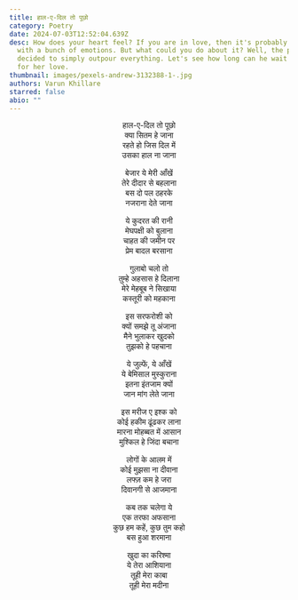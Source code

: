 ```yaml
---
title: हाल-ए-दिल तो पूछो
category: Poetry
date: 2024-07-03T12:52:04.639Z
desc: How does your heart feel? If you are in love, then it's probably bubbling
  with a bunch of emotions. But what could you do about it? Well, the poet has
  decided to simply outpour everything. Let's see how long can he wait - pining
  for her love.
thumbnail: images/pexels-andrew-3132388-1-.jpg
authors: Varun Khillare
starred: false
abio: ""
---
```

<p align="center">हाल-ए-दिल तो पूछो<br>
क्या सितम हे जाना<br>
रहते हो जिस दिल में<br>
उसका हाल ना जाना<br>
</p>

<p align="center">बेजार ये मेरी आँखें <br> 
तेरे दीदार से बहलाना<br>
बस दो पल ठहरके<br>
नजराना देते जाना <br>
</p>

<p align="center">ये कुदरत की रानी<br>
मेघपक्षी को बुलाना<br>
चाहत की जमीन पर<br>
प्रेम बादल बरसाना<br>
</p>

<p align="center">गुलाबो चलो तो<br>
तुम्हे अहसास हे दिलाना<br>
मेरे मेहबूब ने सिखाया<br>
कस्तूरी को महकाना<br>
</p>

<p align="center">इस सरफरोशी को<br>
क्यों समझे तू अंजाना<br>
मैने भुलाकर खुदको<br>
तुझको हे पहचाना<br>
</p>

<p align="center">ये जुल्फें, ये आँखें<br>
ये बेमिसाल मुस्कुराना<br>
इतना इंतजाम क्यों<br>
जान मांग लेते जाना <br>
</p>

<p align="center">इस मरीज ए इश्क को<br>
कोई हकीम ढूंढकर लाना<br>
मारना मोहब्बत में आसान<br>
मुश्किल हे जिंदा बचाना<br>
</p>

<p align="center">लोगों के आलम में<br>
कोई मुझसा ना दीवाना<br>
लफ्ज़ कम हे जरा<br>
दिवानगी से आजमाना<br>
</p>

<p align="center">कब तक चलेगा ये<br>
एक तरफा अफसाना<br>
कुछ हम कहें, कुछ तुम कहो<br>
बस हुआ शरमाना<br>
</p>

<p align="center">खुदा का करिश्मा<br>
ये तेरा आशियाना<br>
तूही मेरा काबा<br>
तूही मेरा मदीना<br>
</p>